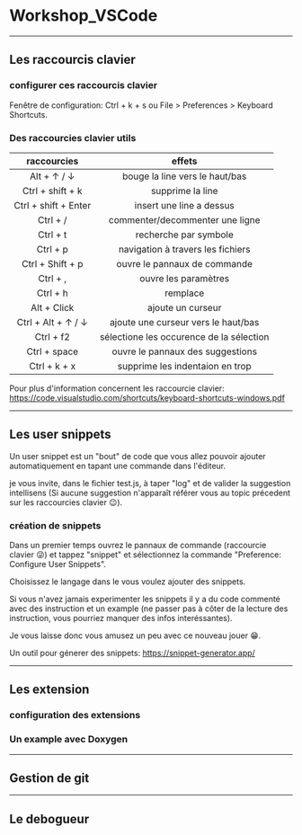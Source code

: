 # Workshop_VSCode

---

## **Les raccourcis clavier**

### configurer ces raccourcis clavier

Fenêtre de configuration: Ctrl + k + s ou File > Preferences > Keyboard Shortcuts.

### **Des raccourcies clavier utils**

|     raccourcies      |                  effets                  |
| :------------------: | :--------------------------------------: |
|     Alt + ↑ / ↓      |      bouge la line vers le haut/bas      |
|   Ctrl + shift + k   |             supprime la line             |
| Ctrl + shift + Enter |         insert une line a dessus         |
|       Ctrl + /       |     commenter/decommenter une ligne      |
|       Ctrl + t       |          recherche par symbole           |
|       Ctrl + p       |    navigation à travers les fichiers     |
|   Ctrl + Shift + p   |       ouvre le pannaux de commande       |
|       Ctrl + ,       |           ouvre les paramètres           |
|       Ctrl + h       |                 remplace                 |
|     Alt + Click      |            ajoute un curseur             |
|  Ctrl + Alt + ↑ / ↓  |   ajoute une curseur vers le haut/bas    |
|      Ctrl + f2       | sélectione les occurence de la sélection |
|     Ctrl + space     |     ouvre le pannaux des suggestions     |
|     Ctrl + k + x     |     supprime les indentaion en trop      |

Pour plus d'information concernent les raccourcie clavier: <https://code.visualstudio.com/shortcuts/keyboard-shortcuts-windows.pdf>

---

## Les user snippets

Un user snippet est un "bout" de code que vous allez pouvoir ajouter automatiquement en tapant une commande dans l'éditeur.

je vous invite, dans le fichier test.js, à taper "log" et de valider la suggestion intellisens (Si aucune suggestion n'apparaît référer vous au topic précedent sur les raccourcies clavier :wink:).

### création de snippets

Dans un premier temps ouvrez le pannaux de commande (raccourcie clavier :stuck_out_tongue_winking_eye:) et tappez "snippet" et sélectionnez la commande "Preference: Configure User Snippets".

Choisissez le langage dans le vous voulez ajouter des snippets.

Si vous n'avez jamais experimenter les snippets il y a du code commenté avec des instruction et un example (ne passer pas à côter de la lecture des instruction, vous pourriez manquer des infos interéssantes).

Je vous laisse donc vous amusez un peu avec ce nouveau jouer :grin:.

Un outil pour génerer des snippets: <https://snippet-generator.app/>

---

## Les extension

### configuration des extensions

### Un example avec Doxygen

---

## Gestion de git

---

## Le debogueur
